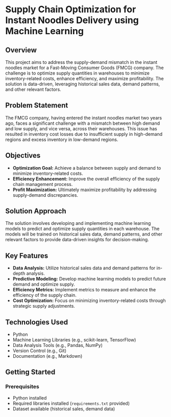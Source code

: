# Supply Chain Optimization for Instant Noodles Delivery using Machine Learning

## Overview

This project aims to address the supply-demand mismatch in the instant noodles market for a Fast-Moving Consumer Goods (FMCG) company. The challenge is to optimize supply quantities in warehouses to minimize inventory-related costs, enhance efficiency, and maximize profitability. The solution is data-driven, leveraging historical sales data, demand patterns, and other relevant factors.

## Problem Statement

The FMCG company, having entered the instant noodles market two years ago, faces a significant challenge with a mismatch between high demand and low supply, and vice versa, across their warehouses. This issue has resulted in inventory cost losses due to insufficient supply in high-demand regions and excess inventory in low-demand regions.

## Objectives

- **Optimization Goal:** Achieve a balance between supply and demand to minimize inventory-related costs.
- **Efficiency Enhancement:** Improve the overall efficiency of the supply chain management process.
- **Profit Maximization:** Ultimately maximize profitability by addressing supply-demand discrepancies.

## Solution Approach

The solution involves developing and implementing machine learning models to predict and optimize supply quantities in each warehouse. The models will be trained on historical sales data, demand patterns, and other relevant factors to provide data-driven insights for decision-making.

## Key Features

- **Data Analysis:** Utilize historical sales data and demand patterns for in-depth analysis.
- **Predictive Modeling:** Develop machine learning models to predict future demand and optimize supply.
- **Efficiency Metrics:** Implement metrics to measure and enhance the efficiency of the supply chain.
- **Cost Optimization:** Focus on minimizing inventory-related costs through strategic supply adjustments.

## Technologies Used

- Python
- Machine Learning Libraries (e.g., scikit-learn, TensorFlow)
- Data Analysis Tools (e.g., Pandas, NumPy)
- Version Control (e.g., Git)
- Documentation (e.g., Markdown)

## Getting Started

### Prerequisites

- Python installed
- Required libraries installed (`requirements.txt` provided)
- Dataset available (historical sales, demand data)


